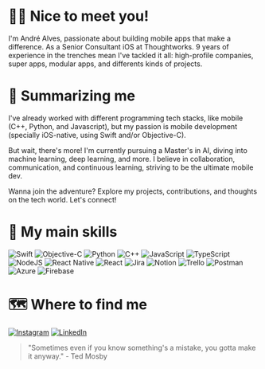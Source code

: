 # 👋🏼 Nice to meet you!

I'm André Alves, passionate about building mobile apps that make a difference. As a Senior Consultant iOS at Thoughtworks.
9 years of experience in the trenches mean I've tackled it all: high-profile companies, super apps, modular apps, and differents kinds of projects. 


# 📝 Summarizing me

I've already worked with different programming tech stacks, like mobile (C++, Python, and Javascript), but my passion is mobile development (specially iOS-native, using Swift and/or Objective-C).

But wait, there's more! I'm currently pursuing a Master's in AI, diving into machine learning, deep learning, and more.  I believe in collaboration, communication, and continuous learning, striving to be the ultimate mobile dev.

Wanna join the adventure? Explore my projects, contributions, and thoughts on the tech world.  Let's connect!


# 🔧 My main skills

![Swift](https://img.shields.io/badge/swift-F54A2A?style=for-the-badge&logo=swift&logoColor=white) ![Objective-C](https://img.shields.io/badge/OBJECTIVE--C-%233A95E3.svg?style=for-the-badge&logo=apple&logoColor=white) ![Python](https://img.shields.io/badge/python-3670A0?style=for-the-badge&logo=python&logoColor=ffdd54) ![C++](https://img.shields.io/badge/c++-%2300599C.svg?style=for-the-badge&logo=c%2B%2B&logoColor=white) 
![JavaScript](https://img.shields.io/badge/javascript-%23323330.svg?style=for-the-badge&logo=javascript&logoColor=%23F7DF1E) ![TypeScript](https://img.shields.io/badge/typescript-%23007ACC.svg?style=for-the-badge&logo=typescript&logoColor=white) ![NodeJS](https://img.shields.io/badge/node.js-6DA55F?style=for-the-badge&logo=node.js&logoColor=white) ![React Native](https://img.shields.io/badge/react_native-%2320232a.svg?style=for-the-badge&logo=react&logoColor=%2361DAFB) ![React](https://img.shields.io/badge/react-%2320232a.svg?style=for-the-badge&logo=react&logoColor=%2361DAFB) ![Jira](https://img.shields.io/badge/jira-%230A0FFF.svg?style=for-the-badge&logo=jira&logoColor=white) ![Notion](https://img.shields.io/badge/Notion-%23000000.svg?style=for-the-badge&logo=notion&logoColor=white) ![Trello](https://img.shields.io/badge/Trello-%23026AA7.svg?style=for-the-badge&logo=Trello&logoColor=white) ![Postman](https://img.shields.io/badge/Postman-FF6C37?style=for-the-badge&logo=postman&logoColor=white) ![Azure](https://img.shields.io/badge/azure-%230072C6.svg?style=for-the-badge&logo=microsoftazure&logoColor=white) ![Firebase](https://img.shields.io/badge/firebase-%23039BE5.svg?style=for-the-badge&logo=firebase)
# 🗺️ Where to find me
[![Instagram](https://img.shields.io/badge/Instagram-%23E4405F.svg?logo=Instagram&logoColor=white)](https://www.instagram.com/alves_andre1/) [![LinkedIn](https://img.shields.io/badge/LinkedIn-%230077B5.svg?logo=linkedin&logoColor=white)](https://www.linkedin.com/in/andreltalves/) 

> "Sometimes even if you know something's a mistake, you gotta make it anyway." - Ted Mosby